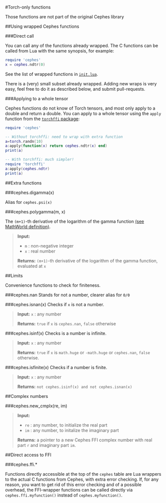 #Torch-only functions

Those functions are not part of the original Cephes library

##Using wrapped Cephes functions

###Direct call

You can call any of the functions already wrapped.
The C functions can be called from Lua with the same synopsis, for example:

```lua
require 'cephes'
x = cephes.ndtr(0)
```

See the list of wrapped functions in [`init.lua`](init.lua). 

There is a (very) small subset already wrapped. Adding new wraps is very easy, feel free to do it as described below, and submit pull-requests.

###Applying to a whole tensor

Cephes functions do not know of Torch tensors, and most only apply to a double and return a double. You can apply to a whole tensor using the  `apply` function from the [`torchffi` package](https://github.com/torch/ffi):


```lua
require 'cephes'

-- Without torchffi: need to wrap with extra function
a=torch.randn(10)
a:apply(function(x) return cephes.ndtr(x) end)
print(a)

-- With torchffi: much simpler!
require 'torchffi'
a:apply(cephes.ndtr)
print(a)
```

##Extra functions

###cephes.digamma(x)

Alias for `cephes.psi(x)`

###cephes.polygamma(m, x)

The `(m+1)`-th derivative of the logarithm of the gamma function [(see MathWorld definition)](http://mathworld.wolfram.com/PolygammaFunction.html).

><b>Input:</b> 
>
> * `m` : non-negative integer
> * `x` : real number
>
><b>Returns:</b> `(m+1)`-th derivative of the logarithm of the gamma function, evaluated at `x`


##Limits

Convenience functions to check for finiteness.

###cephes.nan
Stands for not a number, clearer alias for `0/0` 

###cephes.isnan(x)
Checks if `x` is not a number.

><b>Input:</b> `x` : any number
>
><b>Returns:</b> `true` if `x` is `cephes.nan`, `false` otherwise


###cephes.isinf(x)
Checks is a number is infinite.

><b>Input:</b> `x` : any number
>
><b>Returns:</b></b> `true` if `x` is `math.huge` or `-math.huge` or `cephes.nan`, `false` otherwise.

###cephes.isfinite(x)
Checks if a number is finite.

><b>Input:</b>  `x` : any number
>
><b>Returns:</b>  `not cephes.isinf(x) and not cephes.isnan(x)`

##Complex numbers

###cephes.new_cmplx(re, im)
><b>Input:</b> 
>
> * `re` : any number, to initialize the real part
> * `im` : any number, to initalize the imaginary part
>
><b>Returns:</b> a pointer to a new Cephes FFI complex number with real part `r` and imaginary part `im`.

##Direct access to FFI

###cephes.ffi.*

Functions directly accessible at the top of the `cephes` table are Lua wrappers to the actual C functions from Cephes, with extra error checking. If, for any reason, you want to get rid of this error checking and of a possible overhead, the FFI-wrapper functions can be called directly via `cephes.ffi.myfunction()` instead of `cephes.myfunction()`.
